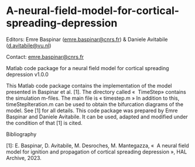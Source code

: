 # A-neural-field-model-for-cortical-spreading-depression

Editors: Emre Baspinar (emre.baspinar@cnrs.fr) & Daniele Avitabile (d.avitabile@vu.nl)

Contact: emre.baspinar@cnrs.fr

Matlab code package for a neural field model for cortical spreading depression v1.0.0

This Matlab code package contains the implementation of the model presented in Baspinar et al. [1]. The directory called «  TimeStep» contains the simulation m-files. The main file is « timestep.m » In addition to this, timeStepIteration.m can be used to obtain the bifurcation diagrams of the model. See [1] for all details. This code package was prepared by Emre Baspinar and Daniele Avitabile. It can be used, adapted and modified under the condition of that [1] is cited.

Bibliography

[1]: E. Baspinar, D. Avitabile, M. Desroches, M. Mantegazza, «  A neural field model for ignition and propagation of cortical spreading depression », HAL Archive, 2023.
